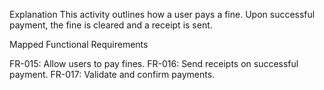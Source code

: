 Explanation
This activity outlines how a user pays a fine.
Upon successful payment, the fine is cleared and a receipt is sent.

Mapped Functional Requirements

FR-015: Allow users to pay fines.
FR-016: Send receipts on successful payment.
FR-017: Validate and confirm payments.